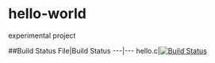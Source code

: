 # hello-world
experimental project

##Build Status
File|Build Status
---|---
hello.c|[![Build Status](https://travis-ci.com/shenzhiyan1/hello-world.svg?branch=master)](https://travis-ci.com/shenzhiyan1/hello-world)
